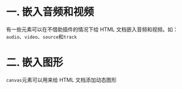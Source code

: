 # 一. 嵌入音频和视频

有一些元素可以在不借助插件的情况下给 HTML 文档嵌入音频和视频。如：`audio`、`video`、`source`和`track`



# 二. 嵌入图形

`canvas`元素可以用来给 HTML 文档添加动态图形